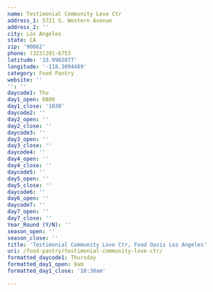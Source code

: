 ```yaml
---
name: Testimonial Community Love Ctr
address_1: 5721 S. Western Avenue
address_2: ''
city: Los Angeles
state: CA
zip: '90062'
phone: (323)291-6753
latitude: '33.9902077'
longitude: '-118.3094489'
category: Food Pantry
website: ''
'': ''
daycode1: Thu
day1_open: 0800
day1_close: '1030'
daycode2: ''
day2_open: ''
day2_close: ''
daycode3: ''
day3_open: ''
day3_close: ''
daycode4: ''
day4_open: ''
day4_close: ''
daycode5: ''
day5_open: ''
day5_close: ''
daycode6: ''
day6_open: ''
daycode7: ''
day7_open: ''
day7_close: ''
Year_Round (Y/N): ''
season_open: ''
season_close: ''
title: 'Testimonial Community Love Ctr, Food Oasis Los Angeles'
uri: /food-pantry/testimonial-community-love-ctr/
formatted_daycode1: Thursday
formatted_day1_open: 8am
formatted_day1_close: '10:30am'

---
```

